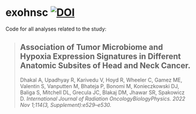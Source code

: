 # exohnsc  [![DOI](https://zenodo.org/badge/386135213.svg)](https://zenodo.org/badge/latestdoi/386135213)

Code for all analyses related to the study:

> ## Association of Tumor Microbiome and Hypoxia Expression Signatures in Different Anatomic Subsites of Head and Neck Cancer.
> Dhakal A, Upadhyay R, Karivedu V, Hoyd R, Wheeler C, Gamez ME, Valentin S, Vanputten M, Bhateja P, Bonomi M, Konieczkowski DJ, Baliga S, Mitchell DL, Grecula JC, Blakaj DM, Jhawar SR, Spakowicz D. 
> _International Journal of Radiation Oncology*Biology*Physics. 2022 Nov 1;114(3, Supplement):e529–e530._ 
